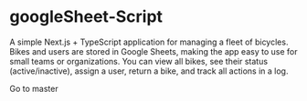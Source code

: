 # googleSheet-Script
 A simple Next.js + TypeScript application for managing a fleet of bicycles.   Bikes and users are stored in Google Sheets, making the app easy to use for small teams or organizations.   You can view all bikes, see their status (active/inactive), assign a user, return a bike, and track all actions in a log.

Go to master

